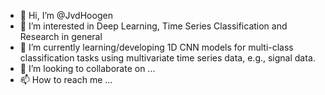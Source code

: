 - 👋 Hi, I’m @JvdHoogen
- 👀 I’m interested in Deep Learning, Time Series Classification and Research in general
- 🌱 I’m currently learning/developing 1D CNN models for multi-class classification tasks using multivariate time series data, e.g., signal data.  
- 💞️ I’m looking to collaborate on ...
- 📫 How to reach me ...

<!---
JvdHoogen/JvdHoogen is a ✨ special ✨ repository because its `README.md` (this file) appears on your GitHub profile.
You can click the Preview link to take a look at your changes.
--->
